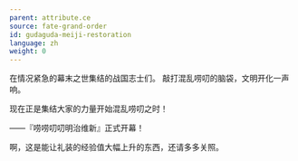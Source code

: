 ```yaml
---
parent: attribute.ce
source: fate-grand-order
id: gudaguda-meiji-restoration
language: zh
weight: 0
---
```


在情况紧急的幕末之世集结的战国志士们。
敲打混乱唠叨的脑袋，文明开化一声响。

现在正是集结大家的力量开始混乱唠叨之时！

——『唠唠叨叨明治维新』正式开幕！

啊，这是能让礼装的经验值大幅上升的东西，还请多多关照。
